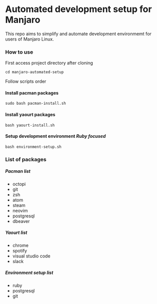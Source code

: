 # Automated development setup for Manjaro

This repo aims to simplify and automate development environmemt
for users of Manjaro Linux.

### How to use

First access project directory after cloning
```
cd manjaro-automated-setup
```
Follow scripts order

#### Install pacman packages
```
sudo bash pacman-install.sh
```

#### Install yaourt packages
```
bash yaourt-install.sh
```

#### Setup development environment *Ruby focused*
```
bash environment-setup.sh
```

### List of packages

##### Pacman list
* octopi
* git
* zsh
* atom
* steam
* neovim
* postgresql
* dbeaver

##### Yaourt list
* chrome
* spotify
* visual studio code
* slack

##### Environment setup list
* ruby
* postgresql
* git